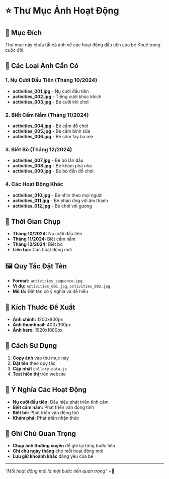 # ⭐ Thư Mục Ảnh Hoạt Động

## 🎯 **Mục Đích**
Thư mục này chứa tất cả ảnh về các hoạt động đầu tiên của bé Khuê trong cuộc đời.

## 📸 **Các Loại Ảnh Cần Có**

### **1. Nụ Cười Đầu Tiên (Tháng 10/2024)**
- **activities_001.jpg** - Nụ cười đầu tiên
- **activities_002.jpg** - Tiếng cười khúc khích
- **activities_003.jpg** - Bé cười khi chơi

### **2. Biết Cầm Nắm (Tháng 11/2024)**
- **activities_004.jpg** - Bé cầm đồ chơi
- **activities_005.jpg** - Bé cầm bình sữa
- **activities_006.jpg** - Bé cầm tay ba mẹ

### **3. Biết Bò (Tháng 12/2024)**
- **activities_007.jpg** - Bé bò lần đầu
- **activities_008.jpg** - Bé khám phá nhà
- **activities_009.jpg** - Bé bò đến đồ chơi

### **4. Các Hoạt Động Khác**
- **activities_010.jpg** - Bé nhìn theo mọi người
- **activities_011.jpg** - Bé phản ứng với âm thanh
- **activities_012.jpg** - Bé chơi với gương

## 📅 **Thời Gian Chụp**
- **Tháng 10/2024:** Nụ cười đầu tiên
- **Tháng 11/2024:** Biết cầm nắm
- **Tháng 12/2024:** Biết bò
- **Liên tục:** Các hoạt động mới

## 🖼️ **Quy Tắc Đặt Tên**
- **Format:** `activities_sequence.jpg`
- **Ví dụ:** `activities_001.jpg`, `activities_002.jpg`
- **Mô tả:** Đặt tên có ý nghĩa và dễ hiểu

## 📱 **Kích Thước Đề Xuất**
- **Ảnh chính:** 1200x800px
- **Ảnh thumbnail:** 400x300px
- **Ảnh hero:** 1920x1080px

## 🔧 **Cách Sử Dụng**
1. **Copy ảnh** vào thư mục này
2. **Đặt tên** theo quy tắc
3. **Cập nhật** `gallery-data.js`
4. **Test hiển thị** trên website

## 🌟 **Ý Nghĩa Các Hoạt Động**
- **Nụ cười đầu tiên:** Dấu hiệu phát triển tình cảm
- **Biết cầm nắm:** Phát triển vận động tinh
- **Biết bò:** Phát triển vận động thô
- **Khám phá:** Phát triển nhận thức

## 📝 **Ghi Chú Quan Trọng**
- **Chụp ảnh thường xuyên** để ghi lại từng bước tiến
- **Ghi chú ngày tháng** cho mỗi hoạt động mới
- **Lưu giữ khoảnh khắc** đáng yêu của bé

---

*"Mỗi hoạt động mới là một bước tiến quan trọng"* ⭐👶
